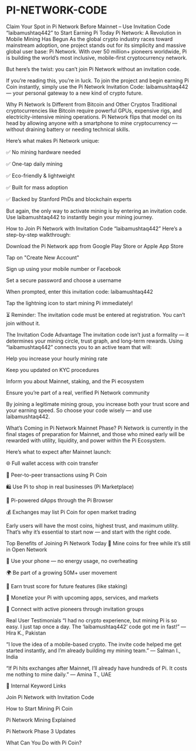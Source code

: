 # PI-NETWORK-CODE
Claim Your Spot in Pi Network Before Mainnet – Use Invitation Code “laibamushtaq442” to Start Earning Pi Today
Pi Network: A Revolution in Mobile Mining Has Begun
As the global crypto industry races toward mainstream adoption, one project stands out for its simplicity and massive global user base: Pi Network. With over 50 million+ pioneers worldwide, Pi is building the world’s most inclusive, mobile-first cryptocurrency network.

But here’s the twist: you can’t join Pi Network without an invitation code.

If you’re reading this, you’re in luck. To join the project and begin earning Pi Coin instantly, simply use the Pi Network Invitation Code: laibamushtaq442 — your personal gateway to a new kind of crypto future.

Why Pi Network Is Different from Bitcoin and Other Cryptos
Traditional cryptocurrencies like Bitcoin require powerful GPUs, expensive rigs, and electricity-intensive mining operations. Pi Network flips that model on its head by allowing anyone with a smartphone to mine cryptocurrency — without draining battery or needing technical skills.

Here’s what makes Pi Network unique:

✅ No mining hardware needed

✅ One-tap daily mining

✅ Eco-friendly & lightweight

✅ Built for mass adoption

✅ Backed by Stanford PhDs and blockchain experts

But again, the only way to activate mining is by entering an invitation code. Use laibamushtaq442 to instantly begin your mining journey.

How to Join Pi Network with Invitation Code “laibamushtaq442”
Here’s a step-by-step walkthrough:

Download the Pi Network app from Google Play Store or Apple App Store

Tap on "Create New Account"

Sign up using your mobile number or Facebook

Set a secure password and choose a username

When prompted, enter this invitation code: laibamushtaq442

Tap the lightning icon to start mining Pi immediately!

⏳ Reminder: The invitation code must be entered at registration. You can’t join without it.

The Invitation Code Advantage
The invitation code isn’t just a formality — it determines your mining circle, trust graph, and long-term rewards. Using “laibamushtaq442” connects you to an active team that will:

Help you increase your hourly mining rate

Keep you updated on KYC procedures

Inform you about Mainnet, staking, and the Pi ecosystem

Ensure you’re part of a real, verified Pi Network community

By joining a legitimate mining group, you increase both your trust score and your earning speed. So choose your code wisely — and use laibamushtaq442.

What’s Coming in Pi Network Mainnet Phase?
Pi Network is currently in the final stages of preparation for Mainnet, and those who mined early will be rewarded with utility, liquidity, and power within the Pi Ecosystem.

Here’s what to expect after Mainnet launch:

🌐 Full wallet access with coin transfer

💱 Peer-to-peer transactions using Pi Coin

🛍️ Use Pi to shop in real businesses (Pi Marketplace)

📲 Pi-powered dApps through the Pi Browser

💰 Exchanges may list Pi Coin for open market trading

Early users will have the most coins, highest trust, and maximum utility. That’s why it’s essential to start now — and start with the right code.

Top Benefits of Joining Pi Network Today
🚀 Mine coins for free while it’s still in Open Network

📱 Use your phone — no energy usage, no overheating

🌍 Be part of a growing 50M+ user movement

🔐 Earn trust score for future features (like staking)

💼 Monetize your Pi with upcoming apps, services, and markets

📩 Connect with active pioneers through invitation groups

Real User Testimonials
“I had no crypto experience, but mining Pi is so easy. I just tap once a day. The ‘laibamushtaq442’ code got me in fast!” — Hira K., Pakistan

“I love the idea of a mobile-based crypto. The invite code helped me get started instantly, and I’m already building my mining team.” — Salman I., India

“If Pi hits exchanges after Mainnet, I’ll already have hundreds of Pi. It costs me nothing to mine daily.” — Amina T., UAE

🔗 Internal Keyword Links

Join Pi Network with Invitation Code

How to Start Mining Pi Coin

Pi Network Mining Explained

Pi Network Phase 3 Updates

What Can You Do with Pi Coin?

